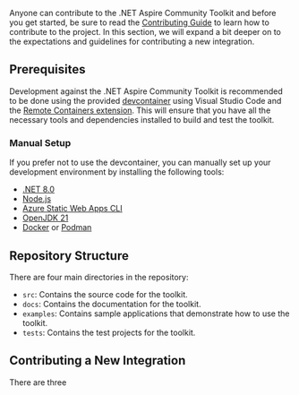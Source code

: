 Anyone can contribute to the .NET Aspire Community Toolkit and before you get started, be sure to read the [Contributing Guide](https://github.com/CommunityToolkit/aspire/tree/main/CONTRIBUTING.md) to learn how to contribute to the project. In this section, we will expand a bit deeper on to the expectations and guidelines for contributing a new integration.

## Prerequisites

Development against the .NET Aspire Community Toolkit is recommended to be done using the provided [devcontainer](https://containers.dev) using Visual Studio Code and the [Remote Containers extension](https://marketplace.visualstudio.com/items?itemName=ms-vscode-remote.remote-containers). This will ensure that you have all the necessary tools and dependencies installed to build and test the toolkit.

### Manual Setup

If you prefer not to use the devcontainer, you can manually set up your development environment by installing the following tools:

-   [.NET 8.0](https://dotnet.microsoft.com/download/dotnet/8.0)
-   [Node.js](https://nodejs.org/download/)
-   [Azure Static Web Apps CLI](https://learn.microsoft.com/azure/static-web-apps/local-development)
-   [OpenJDK 21](https://learn.microsoft.com/java/openjdk/download/)
-   [Docker](https://www.docker.com/products/docker-desktop) or [Podman](https://podman.io/)

## Repository Structure

There are four main directories in the repository:

-   `src`: Contains the source code for the toolkit.
-   `docs`: Contains the documentation for the toolkit.
-   `examples`: Contains sample applications that demonstrate how to use the toolkit.
-   `tests`: Contains the test projects for the toolkit.

## Contributing a New Integration

There are three
